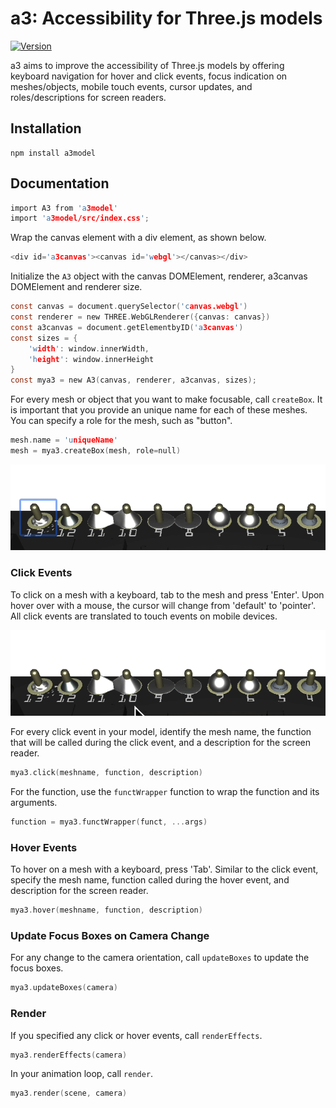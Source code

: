 # a3: Accessibility for Three.js models
[![Version](https://img.shields.io/badge/npm-v1.0.5-pink)](https://www.npmjs.com/package/a3model)

a3 aims to improve the accessibility of Three.js models by offering keyboard navigation for hover and click events, focus indication on meshes/objects, mobile touch events, cursor updates, and roles/descriptions for screen readers.

## Installation
``` 
npm install a3model 
```

## Documentation
```c 
import A3 from 'a3model'
import 'a3model/src/index.css';
```
Wrap the canvas element with a div element, as shown below.
```c 
<div id='a3canvas'><canvas id='webgl'></canvas></div>
```
Initialize the `A3` object with the canvas DOMElement, renderer, a3canvas DOMElement and renderer size.
```c 
const canvas = document.querySelector('canvas.webgl')
const renderer = new THREE.WebGLRenderer({canvas: canvas})
const a3canvas = document.getElementbyID('a3canvas')
const sizes = {
    'width': window.innerWidth,
    'height': window.innerHeight
}
const mya3 = new A3(canvas, renderer, a3canvas, sizes);
```
For every mesh or object that you want to make focusable, call `createBox`. It is important that you provide an unique name for each of these meshes. You can specify a role for the mesh, such as "button".
```c
mesh.name = 'uniqueName'
mesh = mya3.createBox(mesh, role=null)
```

<img src="https://github.com/HilarieSit/a3/blob/master/tabexample.gif" width="600" alt="gif demostrating focus of meshes using tab">

### Click Events
To click on a mesh with a keyboard, tab to the mesh and press 'Enter'. Upon hover over with a mouse, the cursor will change from 'default' to 'pointer'. All click events are translated to touch events on mobile devices.

<img src="https://github.com/HilarieSit/a3/blob/master/hoverexample.gif" width="600" alt="gif demostrating cursor change on hover for clickable meshes">

For every click event in your model, identify the mesh name, the function that will be called during the click event, and a description for the screen reader.
```c
mya3.click(meshname, function, description)
```
For the function, use the `functWrapper` function to wrap the function and its arguments.
```c
function = mya3.functWrapper(funct, ...args)
```

### Hover Events
To hover on a mesh with a keyboard, press 'Tab'. Similar to the click event, specify the mesh name, function called during the hover event, and description for the screen reader.
```c
mya3.hover(meshname, function, description)
```
### Update Focus Boxes on Camera Change
For any change to the camera orientation, call `updateBoxes` to update the focus boxes.
```c
mya3.updateBoxes(camera)
```
### Render
If you specified any click or hover events, call `renderEffects`.
```c
mya3.renderEffects(camera)
```
In your animation loop, call `render`.
```c
mya3.render(scene, camera)
```
